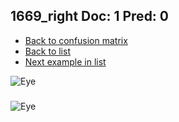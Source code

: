 ## 1669_right Doc: 1 Pred: 0
- [Back to confusion matrix](https://github.com/juliandewit/kaggle_retinopathy/blob/master/matrix.md)
- [Back to list](https://github.com/juliandewit/kaggle_retinopathy/blob/master/lists/10/list.md)
- [Next example in list](https://github.com/juliandewit/kaggle_retinopathy/blob/master/lists/10/16/16778_right.md)

![Eye](https://retinopaty.blob.core.windows.net/size1024/1669_right_1.jpeg)

### 

![Eye]()
